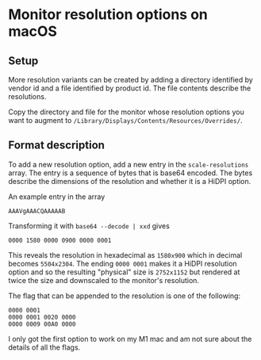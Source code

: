 # Monitor resolution options on macOS

## Setup
More resolution variants can be created by adding a directory identified by
vendor id and a file identified by product id. The file contents describe the
resolutions.

Copy the directory and file for the monitor whose resolution options you want
to augment to `/Library/Displays/Contents/Resources/Overrides/`.

## Format description
To add a new resolution option, add a new entry in the `scale-resolutions`
array. The entry is a sequence of bytes that is base64 encoded. The bytes
describe the dimensions of the resolution and whether it is a HiDPI option.

An example entry in the array
```
AAAVgAAACQAAAAAB
```

Transforming it with `base64 --decode | xxd` gives
```
0000 1580 0000 0900 0000 0001
```

This reveals the resolution in hexadecimal as `1580x900` which in decimal
becomes `5504x2304`. The ending `0000 0001` makes it a HiDPI resolution option
and so the resulting "physical" size is `2752x1152` but rendered at twice the
size and downscaled to the monitor's resolution.

The flag that can be appended to the resolution is one of the following:
```
0000 0001
0000 0001 0020 0000
0000 0009 00A0 0000
```

I only got the first option to work on my M1 mac and am not sure about the
details of all the flags.

